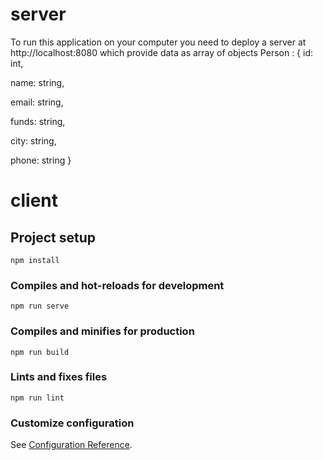 # server
 To run this application on your computer you need to deploy a server at http://localhost:8080
 which provide data as array of objects 
 Person : {
  id: int,

  name: string,

  email: string,

  funds: string,

  city: string,

  phone: string
}

# client

## Project setup
```
npm install
```

### Compiles and hot-reloads for development
```
npm run serve
```

### Compiles and minifies for production
```
npm run build
```

### Lints and fixes files
```
npm run lint
```

### Customize configuration
See [Configuration Reference](https://cli.vuejs.org/config/).
